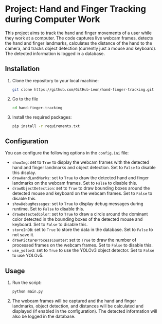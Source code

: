 # Project: Hand and Finger Tracking during Computer Work

This project aims to track the hand and finger movements of a user while they work at a computer. The code captures live webcam frames, detects the hand and finger landmarks, calculates the distance of the hand to the camera, and tracks object detection (currently just a mouse and keyboard). The detected information is logged in a database.

## Installation

1. Clone the repository to your local machine:<br>
   ```bash
   git clone https://github.com/GitHub-Leon/hand-finger-tracking.git
   ```

2. Go to the file<br>
   ```bash
   cd hand-finger-tracking
   ```
   
3. Install the required packages:<br>
   ```bash
   pip install -r requirements.txt
   ```
   
## Configuration

You can configure the following options in the `config.ini` file:
- `showImg`: set to `True` to display the webcam frames with the detected hand and finger landmarks and object detection. Set to `False` to disable this display.
- `drawHandLandMarks`: set to `True` to draw the detected hand and finger landmarks on the webcam frames. Set to `False` to disable this.
- `drawObjectDetection`: set to `True` to draw bounding boxes around the detected mouse and keyboard on the webcam frames. Set to `False` to disable this.
- `showDebugMessages`: set to `True` to display debug messages during runtime. Set to `False` to disable this.
- `drawDetectedColor`: set to `True` to draw a circle around the dominant color detected in the bounding boxes of the detected mouse and keyboard. Set to `False` to disable this.
- `storeInDB`: set to `True` to store the data in the database. Set to `False` to not save it.
- `drawPictureProcessCounter`: set to `True` to draw the number of processed frames on the webcam frames. Set to `False` to disable this.
- `use_yolov3`: set to `True` to use the YOLOv3 object detector. Set to `False` to use YOLOv5.

## Usage

1. Run the script:<br>
   ```bash
   python main.py
   ```
2. The webcam frames will be captured and the hand and finger landmarks, object detection, and distances will be calculated and displayed (if enabled in the configuration). The detected information will also be logged in the database.

